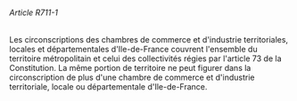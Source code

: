 ###### Article R711-1

Les circonscriptions des chambres de commerce et d'industrie territoriales, locales et départementales d'Ile-de-France couvrent l'ensemble du territoire métropolitain et celui des collectivités régies par l'article 73 de la Constitution. La même portion de territoire ne peut figurer dans la circonscription de plus d'une chambre de commerce et d'industrie territoriale, locale ou départementale d'Ile-de-France.

